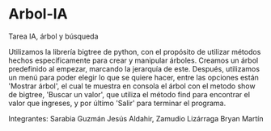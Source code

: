 # Arbol-IA
Tarea IA, árbol y búsqueda

Utilizamos la librería bigtree de python, con el propósito de utilizar métodos hechos específicamente para crear y manipular árboles. Creamos un árbol predefinido al empezar, marcando la jerarquía de este. Después, utilizamos un menú para poder elegir lo que se quiere hacer, entre las opciones están 'Mostrar árbol', el cual te muestra en consola el árbol con el metodo show de bigtree, 'Buscar un valor', que utiliza el método find para encontrar el valor que ingreses, y por último 'Salir' para terminar el programa.

Integrantes:
Sarabia Guzmán Jesús Aldahir, 
Zamudio Lizárraga Bryan Martín
